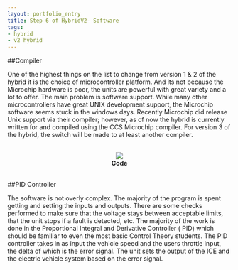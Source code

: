 ```yaml
---
layout: portfolio_entry
title: Step 6 of HybridV2- Software
tags:
- hybrid
- v2 hybrid
---
```


##Compiler

One of the highest things on the list to change from version 1 & 2 of the hybrid it is the choice of microcontroller platform. And its not because the Microchip hardware is poor, the units are powerful with great variety and a lot to offer. The main problem is software support. While many other microcontrollers have great UNIX development support, the Microchip software seems stuck in the windows days. Recently Microchip did release Unix support via their compiler; however, as of now the hybrid is currently written for and compiled using the CCS Microchip compiler. For version 3 of the hybrid, the switch will be made to at least another compiler.


<br>
<div style="text-align:center"><img src ="../../img/Code.png" /> <br> <b>Code</b></div>
<br>

##PID Controller

The software is not overly complex. The majority of the program is spent getting and setting the inputs and outputs. There are some checks performed to make sure that the voltage stays between acceptable limits, that the unit stops if a fault is detected, etc. The majority of the work is done in the Proportional Integral and Derivative Controller ( PID) which should be familiar to even the most basic Control Theory students. The PID controller takes in as input the vehicle speed and the users throttle input, the delta of which is the error signal. The unit sets the output of the ICE and the electric vehicle system based on the error signal.
